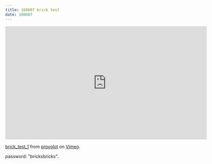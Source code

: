 ```yaml
---
title: 160607 brick test
date: 160607
---
```

<iframe src="https://player.vimeo.com/video/169636662" width="640" height="360" frameborder="0" webkitallowfullscreen mozallowfullscreen allowfullscreen></iframe>
<p><a href="https://vimeo.com/169636662">brick_test_1</a> from <a href="https://vimeo.com/provolot">provolot</a> on <a href="https://vimeo.com">Vimeo</a>.</p>

password: "bricksbricks".
